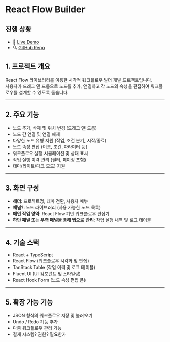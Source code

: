 # React Flow Builder

## 진행 상황
- 🔗 [Live Demo](https://codesandbox.io/s/github/kimminhyug/react-workflow-builder)
- 🔍 [GitHub Repo](https://github.com/kimminhyug/react-workflow-builder)

## 1. 프로젝트 개요

React Flow 라이브러리를 이용한 시각적 워크플로우 빌더 개발 프로젝트입니다.  
사용자가 드래그 앤 드롭으로 노드를 추가, 연결하고 각 노드의 속성을 편집하여 워크플로우를 설계할 수 있도록 돕습니다.

---

## 2. 주요 기능

- 노드 추가, 삭제 및 위치 변경 (드래그 앤 드롭)
- 노드 간 연결 및 연결 해제
- 다양한 노드 유형 지원 (작업, 조건 분기, 시작/종료)
- 노드 속성 편집 (이름, 조건, 파라미터 등)
- 워크플로우 실행 시뮬레이션 및 상태 표시
- 작업 실행 이력 관리 (필터, 페이징 포함)
- 테마(라이트/다크 모드) 지원

---

## 3. 화면 구성

- **헤더**: 프로젝트명, 테마 전환, 사용자 메뉴
- **패널?**: 노드 라이브러리 (사용 가능한 노드 목록)
- **메인 작업 영역**: React Flow 기반 워크플로우 편집기
- **하단 패널 또는 우측 패널을 통해 탭으로 관리**: 작업 실행 내역 및 로그 테이블

---

## 4. 기술 스택

- React + TypeScript
- React Flow (워크플로우 시각화 및 편집)
- TanStack Table (작업 이력 및 로그 테이블)
- Fluent UI (UI 컴포넌트 및 스타일링)
- React Hook Form (노드 속성 편집 폼)

---

## 5. 확장 가능 기능

- JSON 형식의 워크플로우 저장 및 불러오기
- Undo / Redo 기능 추가
- 다중 워크플로우 관리 기능
- 결재 시스템? 권한? 필요한가
